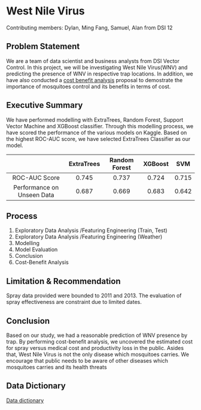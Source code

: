 # West Nile Virus

Contributing members: Dylan, Ming Fang, Samuel, Alan from DSI 12

## Problem Statement

We are a team of data scientist and business analysts from DSI Vector Control. In this project, we will be investigating West Nile Virus(WNV) and predicting the presence of WNV in respective trap locations. In addition, we have also conducted a [cost benefit analysis](https://github.com/alantancr/project4/blob/master/documents/Cost%20Benefit%20Analysis%20of%20Aerial%20Spraying.pdf) proposal to demostrate the importance of mosquitoes control and its benefits in terms of cost.

## Executive Summary

We have performed modelling with ExtraTrees, Random Forest, Support Vector Machine and XGBoost classifier. Through this modelling process, we have scored the performance of the various models on Kaggle. Based on the highest ROC-AUC score, we have selected ExtraTrees Classifier as our model.



|                            | ExtraTrees | Random Forest | XGBoost |  SVM  |
| :------------------------: | :--------: | :-----------: | :-----: | :---: |
|       ROC-AUC Score        |   0.745    |     0.737     |  0.724  | 0.715 |
| Performance on Unseen Data |   0.687    |     0.669     |  0.683  | 0.642 |

## Process

1. Exploratory Data Analysis /Featuring Engineering (Train, Test)
2. Exploratory Data Analysis /Featuring Engineering (Weather)
3. Modelling
4. Model Evaluation
5. Conclusion
6. Cost-Benefit Analysis



## Limitation & Recommendation



Spray data provided were bounded to 2011 and 2013.  The evaluation of spray effectiveness are constraint due to limited dates.



## Conclusion

Based on our study, we had a reasonable prediction of WNV presence by trap. By performing cost-benefit analysis, we uncovered the estimated cost for spray versus medical cost and productivity loss in the public. Asides that, West Nile Virus is not the only disease which mosquitoes carries. We encourage that public needs to be aware of other diseases which mosquitoes carries and its health threats



## Data Dictionary



[Data dictionary](https://github.com/alantancr/project4/blob/master/documents/noaa_weather_qclcd_documentation.pdf)



